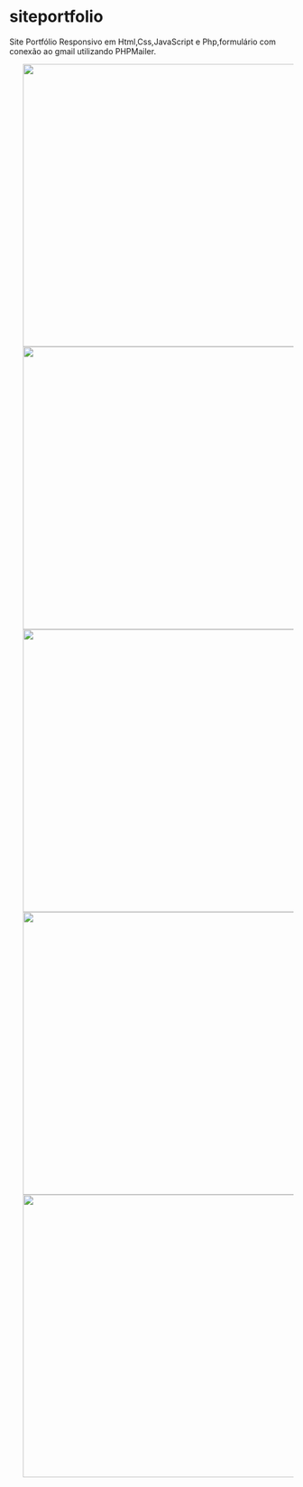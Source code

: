 # siteportfolio
Site Portfólio Responsivo em Html,Css,JavaScript e Php,formulário com conexão ao gmail utilizando PHPMailer.
<ul>
 <img src="https://github.com/edurib17/siteportfolio/blob/main/WhatsApp%20Image%202020-12-18%20at%2016.13.58.jpeg" height="500" widht="200" >
  <img src=" https://github.com/edurib17/siteportfolio/blob/main/WhatsApp%20Image%202020-12-18%20at%2016.14.07.jpeg" height="500" widht="200" >
   <img src="https://github.com/edurib17/siteportfolio/blob/main/WhatsApp%20Image%202020-12-18%20at%2016.14.15.jpeg" height="500" widht="200" >
   <img src="https://github.com/edurib17/siteportfolio/blob/main/WhatsApp%20Image%202020-12-18%20at%2016.14.51.jpeg" height="500" widht="200" >
   <img src="https://github.com/edurib17/siteportfolio/blob/main/WhatsApp%20Image%202020-12-18%20at%2016.14.59.jpeg" height="500" widht="200" >
  </ul>
